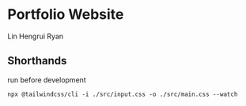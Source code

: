 # Portfolio Website
Lin Hengrui Ryan
## Shorthands
run before development
```
npx @tailwindcss/cli -i ./src/input.css -o ./src/main.css --watch
```